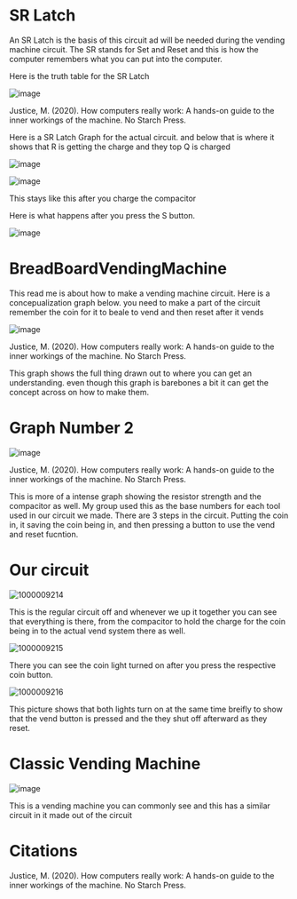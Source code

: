 # SR Latch

An SR Latch is the basis of this circuit ad will be needed during the vending machine circuit. The SR stands for Set and Reset and this is how the computer remembers what you can put into the computer. 


Here is the truth table for the SR Latch

![image](https://github.com/user-attachments/assets/e1fd3dfe-20de-4929-b900-eb72a4d13930)

Justice, M. (2020). How computers really work: A hands-on guide to the inner workings of the machine. No Starch Press.

Here is a SR Latch Graph for the actual circuit. and below that is where it shows that R is getting the charge and they top Q is charged

![image](https://github.com/user-attachments/assets/fc801356-bda4-4791-ba3e-018d9dc1b422)

![image](https://github.com/user-attachments/assets/fb094349-dac2-41e7-8f9d-7ecb3c9921fc)

This stays like this after you charge the compacitor

Here is what happens after you press the S button. 

![image](https://github.com/user-attachments/assets/a80296aa-1633-4be0-8323-27ee02dafc67)


# BreadBoardVendingMachine
This read me is about how to make a vending machine circuit. Here is a concepualization graph below. you need to make a part of the circuit remember the coin for it to beale to vend and then reset after it vends

![image](https://github.com/user-attachments/assets/0ac80f1c-be7d-474f-9e25-e26ac803ad1a)

Justice, M. (2020). How computers really work: A hands-on guide to the inner workings of the machine. No Starch Press.

This graph shows the full thing drawn out to where you can get an understanding. even though this graph is barebones a bit it can get the concept across on how to make them.

# Graph Number 2
![image](https://github.com/user-attachments/assets/3fb84965-2ab5-4820-a6ec-00e66bec8c68)

Justice, M. (2020). How computers really work: A hands-on guide to the inner workings of the machine. No Starch Press.

This is more of a intense graph showing the resistor strength and the compacitor as well. My group used this as the base numbers for each tool used in our circuit we made. There are 3 steps in the circuit. Putting the coin in, it saving the coin being in, and then pressing a button to use the vend and reset fucntion. 

# Our circuit

![1000009214](https://github.com/user-attachments/assets/58c57648-ea0f-4f95-b497-6b273049c4ea)

This is the regular circuit off and whenever we up it together you can see that everything is there, from the compacitor to hold the charge for the coin being in to the actual vend system there as well. 

![1000009215](https://github.com/user-attachments/assets/3c167036-e61b-40db-bb12-aa4b721763fe)

There you can see the coin light turned on after you press the respective coin button. 

![1000009216](https://github.com/user-attachments/assets/5e2477d5-584a-48d7-95ab-55fb21ae972c)

This picture shows that both lights turn on at the same time breifly to show that the vend button is pressed and the they shut off afterward as they reset. 

# Classic Vending Machine

![image](https://github.com/user-attachments/assets/836e7c39-923e-41ef-b76b-32d0ec4f467f)

This is a vending machine you can commonly see and this has a similar circuit in it made out of the circuit

# Citations

Justice, M. (2020). How computers really work: A hands-on guide to the inner workings of the machine. No Starch Press.

